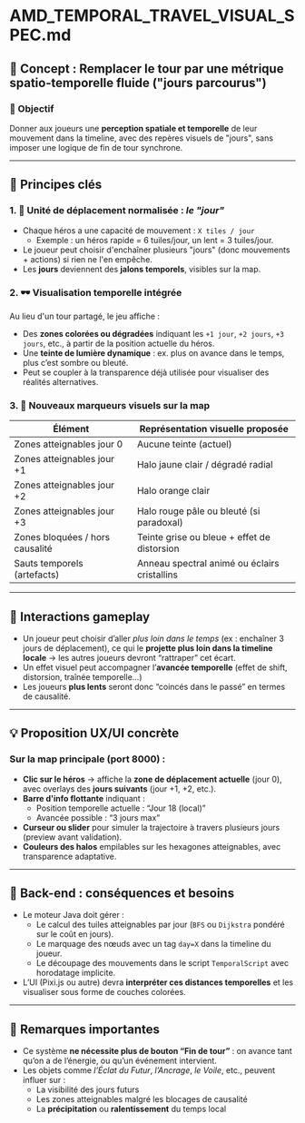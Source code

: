 
# AMD_TEMPORAL_TRAVEL_VISUAL_SPEC.md

## 📄 Concept : Remplacer le tour par une métrique spatio-temporelle fluide ("jours parcourus")

### 🎯 Objectif
Donner aux joueurs une **perception spatiale et temporelle** de leur mouvement dans la timeline, avec des repères visuels de "jours", sans imposer une logique de fin de tour synchrone.

---

## 🧠 Principes clés

### 1. 🔁 Unité de déplacement normalisée : *le "jour"*

- Chaque héros a une capacité de mouvement : `X tiles / jour`
  - Exemple : un héros rapide = 6 tuiles/jour, un lent = 3 tuiles/jour.
- Le joueur peut choisir d'enchaîner plusieurs "jours" (donc mouvements + actions) si rien ne l'en empêche.
- Les **jours** deviennent des **jalons temporels**, visibles sur la map.

### 2. 🕶️ Visualisation temporelle intégrée
Au lieu d'un tour partagé, le jeu affiche :
- Des **zones colorées ou dégradées** indiquant les `+1 jour`, `+2 jours`, `+3 jours`, etc., à partir de la position actuelle du héros.
- Une **teinte de lumière dynamique** : ex. plus on avance dans le temps, plus c’est sombre ou bleuté.
- Peut se coupler à la transparence déjà utilisée pour visualiser des réalités alternatives.

### 3. 🧭 Nouveaux marqueurs visuels sur la map

| Élément                          | Représentation visuelle proposée                |
|----------------------------------|--------------------------------------------------|
| Zones atteignables jour 0       | Aucune teinte (actuel)                          |
| Zones atteignables jour +1      | Halo jaune clair / dégradé radial               |
| Zones atteignables jour +2      | Halo orange clair                               |
| Zones atteignables jour +3      | Halo rouge pâle ou bleuté (si paradoxal)        |
| Zones bloquées / hors causalité | Teinte grise ou bleue + effet de distorsion     |
| Sauts temporels (artefacts)     | Anneau spectral animé ou éclairs cristallins    |

---

## 🔄 Interactions gameplay

- Un joueur peut choisir d’aller *plus loin dans le temps* (ex : enchaîner 3 jours de déplacement), ce qui le **projette plus loin dans la timeline locale** → les autres joueurs devront “rattraper” cet écart.
- Un effet visuel peut accompagner l’**avancée temporelle** (effet de shift, distorsion, traînée temporelle…)
- Les joueurs **plus lents** seront donc “coincés dans le passé” en termes de causalité.

---

## 💡 Proposition UX/UI concrète

### Sur la map principale (port 8000) :
- **Clic sur le héros** → affiche la **zone de déplacement actuelle** (jour 0), avec overlays des **jours suivants** (jour +1, +2, etc.).
- **Barre d'info flottante** indiquant :
  - Position temporelle actuelle : “Jour 18 (local)”
  - Avancée possible : “3 jours max”
- **Curseur ou slider** pour simuler la trajectoire à travers plusieurs jours (preview avant validation).
- **Couleurs des halos** empilables sur les hexagones atteignables, avec transparence adaptative.

---

## 🧱 Back-end : conséquences et besoins

- Le moteur Java doit gérer :
  - Le calcul des tuiles atteignables par jour (`BFS` ou `Dijkstra` pondéré sur le coût en jours).
  - Le marquage des nœuds avec un tag `day=X` dans la timeline du joueur.
  - Le découpage des mouvements dans le script `TemporalScript` avec horodatage implicite.
- L’UI (Pixi.js ou autre) devra **interpréter ces distances temporelles** et les visualiser sous forme de couches colorées.

---

## 🚫 Remarques importantes

- Ce système **ne nécessite plus de bouton “Fin de tour”** : on avance tant qu’on a de l’énergie, ou qu’un événement intervient.
- Les objets comme *l’Éclat du Futur*, *l’Ancrage*, *le Voile*, etc., peuvent influer sur :
  - La visibilité des jours futurs
  - Les zones atteignables malgré les blocages de causalité
  - La **précipitation** ou **ralentissement** du temps local
